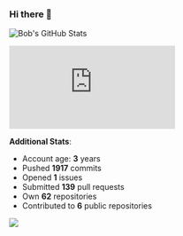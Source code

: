 ### Hi there 👋

![Bob's GitHub Stats](https://github-readme-stats.vercel.app/api?username=Bobthesoftwaredeveloper&show_icons=true&count_private=true&theme=react&hide=stars,prs,issues,contribs)

![Bob's github activity graph](https://d3eqgu1c877dat.cloudfront.net/graph-stats.xml)

**Additional Stats**:
- Account age: **3** years
- Pushed **1917** commits
- Opened **1** issues
- Submitted **139** pull requests
- Own **62** repositories
- Contributed to **6** public repositories

![](https://komarev.com/ghpvc/?username=BobTheSoftwareDeveloper)
